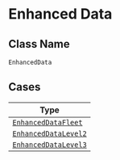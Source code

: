 
# Enhanced Data

## Class Name

`EnhancedData`

## Cases

| Type |
|  --- |
| [`EnhancedDataFleet`](../../../doc/models/enhanced-data-fleet.md) |
| [`EnhancedDataLevel2`](../../../doc/models/enhanced-data-level-2.md) |
| [`EnhancedDataLevel3`](../../../doc/models/enhanced-data-level-3.md) |

